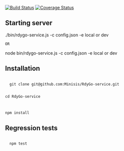 [![Build Status](https://travis-ci.org/Minisis/RdyGo-service.svg?branch=master)](https://travis-ci.org/Minisis/RdyGo-service)  [![Coverage Status](https://coveralls.io/repos/github/Minisis/RdyGo-service/badge.svg?branch=master)](https://coveralls.io/github/Minisis/RdyGo-service?branch=master)

## Starting server
./bin/rdygo-service.js -c config.json -e local or dev

<code>OR</code>

node bin/rdygo-service.js -c config.json -e local or dev
## Installation
<code>
  git clone git@github.com:Minisis/RdyGo-service.git
  
  cd RdyGo-service
  
  npm install
</code>
## Regression tests
<code>
  npm test
</code>

